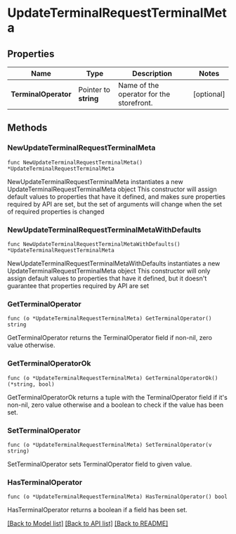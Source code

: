 # UpdateTerminalRequestTerminalMeta

## Properties

Name | Type | Description | Notes
------------ | ------------- | ------------- | -------------
**TerminalOperator** | Pointer to **string** | Name of the operator for the storefront. | [optional] 

## Methods

### NewUpdateTerminalRequestTerminalMeta

`func NewUpdateTerminalRequestTerminalMeta() *UpdateTerminalRequestTerminalMeta`

NewUpdateTerminalRequestTerminalMeta instantiates a new UpdateTerminalRequestTerminalMeta object
This constructor will assign default values to properties that have it defined,
and makes sure properties required by API are set, but the set of arguments
will change when the set of required properties is changed

### NewUpdateTerminalRequestTerminalMetaWithDefaults

`func NewUpdateTerminalRequestTerminalMetaWithDefaults() *UpdateTerminalRequestTerminalMeta`

NewUpdateTerminalRequestTerminalMetaWithDefaults instantiates a new UpdateTerminalRequestTerminalMeta object
This constructor will only assign default values to properties that have it defined,
but it doesn't guarantee that properties required by API are set

### GetTerminalOperator

`func (o *UpdateTerminalRequestTerminalMeta) GetTerminalOperator() string`

GetTerminalOperator returns the TerminalOperator field if non-nil, zero value otherwise.

### GetTerminalOperatorOk

`func (o *UpdateTerminalRequestTerminalMeta) GetTerminalOperatorOk() (*string, bool)`

GetTerminalOperatorOk returns a tuple with the TerminalOperator field if it's non-nil, zero value otherwise
and a boolean to check if the value has been set.

### SetTerminalOperator

`func (o *UpdateTerminalRequestTerminalMeta) SetTerminalOperator(v string)`

SetTerminalOperator sets TerminalOperator field to given value.

### HasTerminalOperator

`func (o *UpdateTerminalRequestTerminalMeta) HasTerminalOperator() bool`

HasTerminalOperator returns a boolean if a field has been set.


[[Back to Model list]](../README.md#documentation-for-models) [[Back to API list]](../README.md#documentation-for-api-endpoints) [[Back to README]](../README.md)


